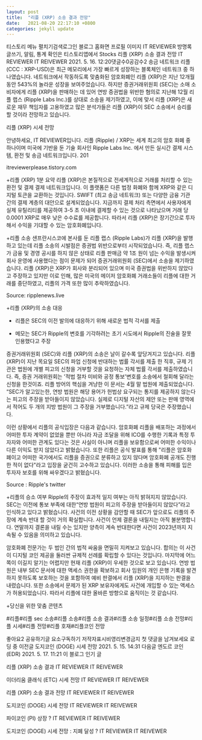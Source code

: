 ```yaml
---
layout: post
title:  "리플 (XRP) 소송 결과 전망"
date:   2021-08-20 22:17:10 +0800
categories: jekyll update
---
```

티스토리 메뉴 펼치기검색로그인
블로그 홈화면
프로필 이미지
IT REVIEWER
방명록
글쓰기, 알림, 통계 확인은 티스토리앱에서
Stocks
리플 (XRP) 소송 결과 전망
IT REVIEWER IT REIVEWER
2021. 5. 16. 12:20댓글수0공감수2
송금 네트워크 리플 (CCC : XRP-USD)은 최근 메모리에서 가장 빠르게 성장하는 블록체인 네트워크 중 하나였습니다. 네트워크에서 작동하도록 맞춤화된 암호화폐인 리플 (XRP)은 지난 12개월 동안 543%의 놀라운 성장을 보여주었습니다. 하지만 증권거래위원회 (SEC)는 소매 소비자에게 리플 (XRP)을 판매하는 데 있어 연방 증권법을 위반한 혐의로 지난해 12월 리플 랩스 (Ripple Labs Inc.)를 상대로 소송을 제기하였고, 이에 맞서 리플 (XRP)은 새로운 재무 책임자를 고용하였고 많은 분석가들은 리플 (XRP)이 SEC 소송에서 승리를 할 것이라 전망하고 있습니다. 

 

 
리플 (XRP) 시세 전망

안녕하세요, IT REVIEWER입니다. 리플 (Ripple) / XRP는 세계 최고의 암호 화폐 중 하나이며 미국에 기반을 둔 기술 회사인 Ripple Labs Inc. 에서 만든 실시간 결제 시스템, 환전 및 송금 네트워크입니다. 201

itreviewerplease.tistory.com
 

+리플 (XRP) 1분 요약
리플 (XRP)은 본질적으로 전세계적으로 거래를 처리할 수 있는 환전 및 결제 결제 네트워크입니다. 이 플랫폼은 다른 법정 화폐와 함께 XRP와 같은 디지털 토큰을 교환하는 것입니다. SWIFT (최고 송금 네트워크) 또는 다양한 금융 기관 간의 결제 계층의 대안으로 설계되었습니다. 지금까지 결제 처리 측면에서 사용자에게 실제 유틸리티를 제공하여 3-5 초 이내에 결제할 수 있는 것으로 나타났으며 거래 당 0.0001 XRP로 매우 낮은 수수료를 제공합니다. 따라서 리플 (XRP)은 장기간으로 투자해서 수익을 기대할 수 있는 암호화폐입니다.

+리플 소송 
샌프란시스코에 본사를 둔 리플 랩스 (Ripple Labs)가 리플 (XRP)을 발행하고 있는데 리플 소송의 시발점은 증권법 위반으로부터 시작되었습니다. 즉, 리플 랩스가 금융 및 경영 공시를 하지 않은 상태로 리플 판매금 약 1조 원이 넘는 수익을 발생시켜 회사 운영에 사용했다는 점이 문제가 되어 증권거래위원회 (SEC)에서 소송을 제기하였습니다. 리플 (XRP)은 XRP가 회사와 분리되어 있으며 미국 증권법을 위반하지 않았다고 주장하고 있지만 이로 인해, 많은 미국의 메이저 암호화폐 거래소들이 리플에 대한 거래를 중단하였고, 리플의 가격 또한 많이 추락하였습니다.

 


Source: ripplenews.live
 

+리플 (XRP)의 소송 대응
- 리플은 SEC의 이전 발의에 대응하기 위해 새로운 법적 각서를 제출

- 메모는 SEC가 Ripple의 변호를 기각하려는 초기 시도에서 Ripple의 진술을 잘못 인용했다고 주장

 

증권거래위원회 (SEC)와 리플 (XRP)의 소송은 날이 갈수록 앞당겨지고 있습니다. 리플 (XRP)이 지난 목요일 SEC의 파업 신청에 반대하는 법률 각서를 제출 한 직후, 규제 기관은 법원에 개별 피고의 신청을 거부할 것을 요청하는 자체 법률 각서를 제출하였습니다. 즉, 증권 거래위원회는 '적법 절차 미비와 공정 통보'변호를 소송에서 철회해 달라는 신청을 한것이죠. 리플 방어의 핵심을 겨냥한 이 문서는 4월 말 법원에 제출되었습니다. “SEC가 알고있는한, 연방 법원은 해당 용어가 헌법상 요구되는 통지를 제공하지 않는다는 피고의 주장을 받아들이지 않았습니다. 실제로 디지털 자산의 제안 또는 판매 영역에서 적어도 두 개의 지방 법원이 그 주장을 거부했습니다.”라고 규제 당국은 주장했습니다. 

이런 상황에서 리플의 공식입장은 다음과 같습니다. 암호화폐 리플을 배포하는 과정에서 어떠한 투자 계약이 없었을 뿐만 아니라 자금 조달을 위해 ICO를 수행한 기록과 특정 투자자와 어떠한 관계도 있다는 것은 사실이 아니며 리플을 보유함으로써 어떠한 수익이나 다른 이익도 받지 않았다고 밝혔습니다. 또한 리플은 공식 발표를 통해 "리플은 암호화폐이고 어떠한 국가에서도 리플을 증권으로 분류하고 있지 않다며 암호화폐 공개도 진행한 적이 없다"라고 입장을 굳건히 고수하고 있습니다. 이러한 소송을 통해 피해를 입은 투자자 보호를 위해 싸우겠다고 밝혔습니다.

 


Source : Ripple's twitter
 

+리플의 승소 여부
Ripple의 주장이 효과적 일지 여부는 아직 밝혀지지 않았습니다. SEC는 이전에 통보 부족에 대한“연방 법원이 피고의 주장을 받아들이지 않았다”라고 인식하고 있다고 밝혔습니다. 사건의 이전 상황을 감안할 때 SEC가 앞으로도 리플의 주장에 계속 반대 할 것이 거의 확실합니다. 사건이 언제 결론을 내릴지는 아직 불분명합니다. 연말까지 결론을 내릴 수는 있지만 양측이 계속 반대한다면 사건이 2023년까지 지속될 수 있음을 의미하고 있습니다.

암호화폐 전문가는 두 법인 간의 법적 싸움을 면밀히 지켜보고 있습니다. 합의는 이 사건이 디지털 코인 제공을 둘러싼 규제적 선례를 확립할 수 있다는 것입니다. 마지막에 어느 쪽이 이길지 알기는 어렵지만 현재 리플 (XRP)이 우세한 것으로 보고 있습니다. 연방 법원은 내부 SEC 문서에 대한 액세스 권한을 확보하고 회사 임원의 개인 은행 기록을 발견하지 못하도록 보호하는 것을 포함하여 예비 판결에서 리플 (XRP)을 지지하는 판결을 내렸습니다. 또한 소송에서 문제가 된 XRP 보유자에게도 사건에 개입할 수 있는 액세스가 허용되었습니다. 따라서 리플에 대한 올바른 방향으로 움직이는 것 같습니다.

 

+당신을 위한 맞춤 콘텐츠
 

#리플#리플 sec 소송#리플 소송#리플 소송 결과#리플 소송 일정#리플 소송 전망#리플 시세#리플 전망#리플 호재#리플코인 전망

좋아요2
공유하기글 요소구독하기
저작자표시비영리변경금지
첫 댓글을 남겨보세요
로딩 중
이전글
도지코인 (DOGE) 시세 전망
2021. 5. 15. 14:31
다음글
엔도르 코인(EDR)
2021. 5. 17. 11:21
이 블로그 인기 글

리플 (XRP) 소송 결과
IT REVIEWER IT REIVEWER

이더리움 클래식 (ETC) 시세 전망
IT REVIEWER IT REIVEWER

리플 (XRP) 소송 결과 전망
IT REVIEWER IT REIVEWER

도지코인 (DOGE) 시세 전망
IT REVIEWER IT REIVEWER

파이코인 (PI) 상장 ?
IT REVIEWER IT REIVEWER

도지코인 (DOGE) 시세 전망 : 지폐 달성 ?
IT REVIEWER IT REIVEWER